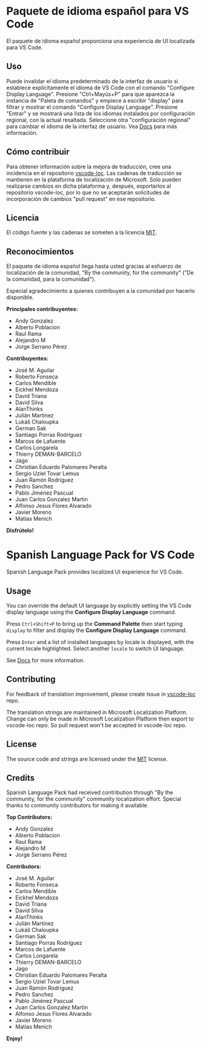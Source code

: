 # Paquete de idioma español para VS Code

El paquete de idioma español proporciona una experiencia de UI localizada para
VS Code.

## Uso

Puede invalidar el idioma predeterminado de la interfaz de usuario si establece
explícitamente el idioma de VS Code con el comando "Configure Display Language".
Presione "Ctrl+Mayús+P" para que aparezca la instancia de "Paleta de comandos" y
empiece a escribir "display" para filtrar y mostrar el comando "Configure
Display Language". Presione "Entrar" y se mostrará una lista de los idiomas
instalados por configuración regional, con la actual resaltada. Seleccione otra
"configuración regional" para cambiar el idioma de la interfaz de usuario. Vea
[Docs](https://go.microsoft.com/fwlink/?LinkId=761051) para más información.

## Cómo contribuir

Para obtener información sobre la mejora de traducción, cree una incidencia en
el repositorio [vscode-loc](https://github.com/microsoft/vscode-loc). Las
cadenas de traducción se mantienen en la plataforma de localización de
Microsoft. Solo pueden realizarse cambios en dicha plataforma y, después,
exportarlos al repositorio vscode-loc, por lo que no se aceptarán solicitudes de
incorporación de cambios "pull request" en ese repositorio.

## Licencia

El código fuente y las cadenas se someten a la licencia
[MIT](https://github.com/Microsoft/vscode-loc/blob/master/LICENSE.md).

## Reconocimientos

El paquete de idioma español llega hasta usted gracias al esfuerzo de
localización de la comunidad, "By the community, for the community" ("De la
comunidad, para la comunidad").

Especial agradecimiento a quienes contribuyen a la comunidad por hacerlo
disponible.

**Principales contribuyentes:**

-   Andy Gonzalez
-   Alberto Poblacion
-   Raul Rama
-   Alejandro M
-   Jorge Serrano Pérez

**Contribuyentes:**

-   José M. Aguilar
-   Roberto Fonseca
-   Carlos Mendible
-   Eickhel Mendoza
-   David Triana
-   David Silva
-   AlanThinks
-   Julián Martínez
-   Lukáš Chaloupka
-   German Sak
-   Santiago Porras Rodríguez
-   Marcos de Lafuente
-   Carlos Longarela
-   Thierry DEMAN-BARCELO
-   Jago
-   Christian Eduardo Palomares Peralta
-   Sergio Uziel Tovar Lemus
-   Juan Ramón Rodríguez
-   Pedro Sanchez
-   Pablo Jiménez Pascual
-   Juan Carlos Gonzalez Martin
-   Alfonso Jesus Flores Alvarado
-   Javier Moreno
-   Matias Menich

**Disfrútelo!**

# Spanish Language Pack for VS Code

Spanish Language Pack provides localized UI experience for VS Code.

## Usage

You can override the default UI language by explicitly setting the VS Code
display language using the **Configure Display Language** command.

Press `Ctrl+Shift+P` to bring up the **Command Palette** then start typing
`display` to filter and display the **Configure Display Language** command.

Press `Enter` and a list of installed languages by locale is displayed, with the
current locale highlighted. Select another `locale` to switch UI language.

See [Docs](https://go.microsoft.com/fwlink/?LinkId=761051) for more information.

## Contributing

For feedback of translation improvement, please create Issue in
[vscode-loc](https://github.com/microsoft/vscode-loc) repo.

The translation strings are maintained in Microsoft Localization Platform.
Change can only be made in Microsoft Localization Platform then export to
vscode-loc repo. So pull request won't be accepted in vscode-loc repo.

## License

The source code and strings are licensed under the
[MIT](https://github.com/Microsoft/vscode-loc/blob/master/LICENSE.md) license.

## Credits

Spanish Language Pack had received contribution through "By the community, for
the community" community localization effort. Special thanks to community
contributors for making it available.

**Top Contributors:**

-   Andy Gonzalez
-   Alberto Poblacion
-   Raul Rama
-   Alejandro M
-   Jorge Serrano Pérez

**Contributors:**

-   José M. Aguilar
-   Roberto Fonseca
-   Carlos Mendible
-   Eickhel Mendoza
-   David Triana
-   David Silva
-   AlanThinks
-   Julián Martínez
-   Lukáš Chaloupka
-   German Sak
-   Santiago Porras Rodríguez
-   Marcos de Lafuente
-   Carlos Longarela
-   Thierry DEMAN-BARCELO
-   Jago
-   Christian Eduardo Palomares Peralta
-   Sergio Uziel Tovar Lemus
-   Juan Ramón Rodríguez
-   Pedro Sanchez
-   Pablo Jiménez Pascual
-   Juan Carlos Gonzalez Martin
-   Alfonso Jesus Flores Alvarado
-   Javier Moreno
-   Matias Menich

**Enjoy!**

